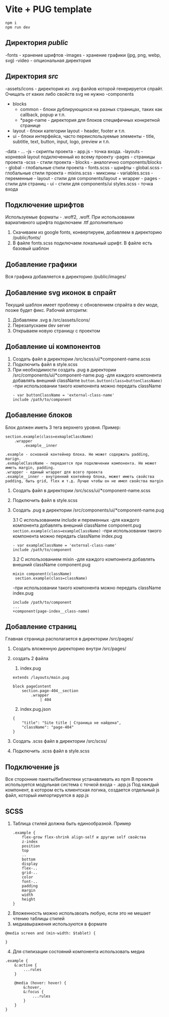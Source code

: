# Vite + PUG template

```
npm i
npm run dev
```

## Директория _public_

-fonts - хранение шрифтов
-images - хранение графики (jpg, png, webp, svg)
-video - опциональная директория

## Директория _src_

-assets/icons - директория из .svg фалйов которой генерируется спрайт. Очищать от каких либо свойств svg не нужно
-components

- blocks
  - common - блоки дублирующихся на разных страницах, таких как callback, popup и т.п.
  - \*page-name - директория для блоков спецмфичных конкретной странице
- layout - блоки категории layout - header, footer и т.п.
- ui - блоки интерфейса, часто переиспользуемые элементы - title, subtitle, text, button, input, logo, preview и т.п.

-data - ...
-js - скрипты проекта - app.js - точка входа.
-layouts - корневой layout подключенный ко всему проекту
-pages - страницы проекта
-scss - стили проекта - blocks - аналогично components/blocks - global - глобальные стили проекта - fonts.scss - шрифты - global.scss - глобальные стили проекта - mixins.scss - миксины - variables.scss - переменные - layout - стили для components/layout + wrapper - pages - стили для страниц - ui - стили для components/ui
styles.scss - точка входа

## Подключение шрифтов

Используемые форматы - .woff2, .woff. При использовании вариативного шрифта подключаем .ttf дополнительно

1. Скачиваем из google fonts, конвертируем, добавляем в директорию /public/fonts/
2. В файле fonts.scss подключаем локальный шрифт. В файле есть базовый шаблон

## Добавление графики

Вся графика добавляется в директорию /public/images/

## Добавление svg иконок в спрайт

Текущий шаблон имеет проблему с обновлением спрайта в dev моде, позже будет фикс.
Рабочий алгоритм:

1. Добавляем .svg в /src/assets/icons/
2. Перезапускаем dev server
3. Открываем новую страницу с проектом

## Добавление ui компонентов

1. Создать файл в директории /src/scss/ui/\*component-name.scss
2. Подключить файл в style.scss
3. При необходимости создать .pug в директории /src/components/ui/\*component-name.pug
   -для каждого компонента добавлять внешний className
   `button.button(class=buttonClassName)`
   -при использовании такого компонента можно передать className
   ```
   - var buttonClassName = 'external-class-name'
   include /path/to/component
   ```

## Добавление блоков

Блок должен иметь 3 тега верхнего уровня. Пример:

```
section.example(class=exmapleClassName)
    .wrapper
        .example__inner

.example - основной контейнер блока. Не может содержать padding, marign.
.exmapleClassName - передается при подключении компонента. Не может иметь margin, padding.
.wrapper - единый wrapper для всего проекта
.example__inner - внутренний контейнер блока, может иметь свойства padding, быть grid, flex и т.д. Лучше чтобы он не имел свойства margin
```

1. Создать файл в директории /src/scss/ui/\*component-name.scss
2. Подключить файл в style.scss
3. Создать .pug в директории /src/components/ui/\*component-name.pug

   3.1 С использованием include и переменных
   -для каждого компонента добавлять внешний className
   component.pug
   `section.example(class=exampleClassName)`
   -при использовании такого компонента можно передать className
   index.pug

   ```
   - var exampleClassName = 'external-class-name'
   include /path/to/component
   ```

   3.2 С использованием mixin
   -для каждого компонента добавлять внешний className
   component.pug

   ```
   mixin component(className)
    section.example(class=className)
   ```

   -при использовании такого компонента можно передать className
   index.pug

   ```
   include /path/to/component
   ...
   +component(page-index__class-name)
   ```

## Добавление страниц

Главная страница располагается в директории /src/pages/

1. Создать вложенную директорию внутри /src/pages/
2. создать 2 файла

   1. index.pug

   ```
   extends /layouts/main.pug

   block pageContent
       section.page-404__section
           .wrapper
               | 404
   ```

   2. index.pug.json

   ```
   {
       "title": "Site title | Страница не найдена",
       "className": "page-404"
   }
   ```

3. Создать .scss файл в директории /src/scss/
4. Подключить .scss файл в style.scss

## Подключение js

Все сторонние пакеты/библиотеки устанавливать из npm
В проекте используется модульная система с точкой входа - .app.js
Под каждый компонент, в котором есть клиентская логика, создается отдельный js файл, который импортируется в app.js

## SCSS

1. Таблица стилей должна быть единообразной. Пример
   ```
   .example {
       flex-grow flex-shrink align-self и другие self свойства
       z-index
       position
       top
       ..
       bottom
       display
       flex-..
       grid-..
       color
       font-..
       padding
       margin
       width
       height
   }
   ```
2. Вложенность можно использвоать любую, если это не мешает чтению таблицы стилей
3. медиавыражения используются в формате

```
@media screen and (min-width: $tablet) {

}
```

4. Для стилизации состояний компонента использовать медиа

```
.example {
    &:active {
        ...rules
    }

    @media (hover: hover) {
        &:hover,
        &:focus {
            ...rules
        }
    }
}

```
